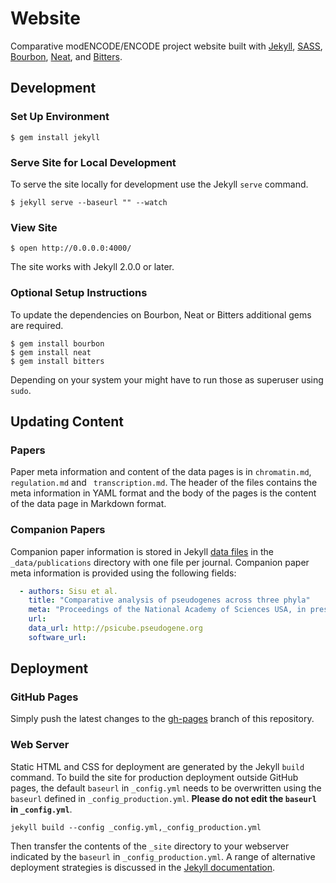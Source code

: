 # Website

Comparative modENCODE/ENCODE project website built with [Jekyll](jekyllrb.com), [SASS](http://www.sass-lang.com), [Bourbon](http://bourbon.io), [Neat](http://neat.bourbon.io), and [Bitters](http://bitters.bourbon.io).

## Development

### Set Up Environment

```ShellSession
$ gem install jekyll
```

### Serve Site for Local Development

To serve the site locally for development use the Jekyll ```serve``` command.

```ShellSession
$ jekyll serve --baseurl "" --watch
```

### View Site

```ShellSession
$ open http://0.0.0.0:4000/
```

The site works with Jekyll 2.0.0 or later.

### Optional Setup Instructions

To update the dependencies on Bourbon, Neat or Bitters additional gems are required.

```ShellSession
$ gem install bourbon
$ gem install neat
$ gem install bitters
```

Depending on your system your might have to run those as superuser using ```sudo```.

## Updating Content

### Papers

Paper meta information and content of the data pages is in ```chromatin.md```, ```regulation.md``` and ``` transcription.md```. The header of the files contains the meta information in YAML format and the body of the pages is the content of the data page in Markdown format.

### Companion Papers

Companion paper information is stored in Jekyll [data files](http://jekyllrb.com/docs/datafiles/) in the ```_data/publications``` directory with one file per journal. Companion paper meta information is provided using the following fields:

``` yaml
  - authors: Sisu et al.
    title: "Comparative analysis of pseudogenes across three phyla"
    meta: "Proceedings of the National Academy of Sciences USA, in press, 2014"
    url: 
    data_url: http://psicube.pseudogene.org
    software_url: 
```




## Deployment

### GitHub Pages

Simply push the latest changes to the [gh-pages](https://github.com/parklab/comparative-website/tree/gh-pages) branch of this repository. 

### Web Server 

Static HTML and CSS for deployment are generated by the Jekyll ```build``` command.  To build the site for production deployment outside GitHub pages, the default ```baseurl``` in ```_config.yml``` needs to be overwritten using the ```baseurl``` defined in ```_config_production.yml```. __Please do not edit the ```baseurl``` in ```_config.yml```__.

```
jekyll build --config _config.yml,_config_production.yml
```

Then transfer the contents of the  ```_site``` directory to your webserver indicated by the ```baseurl``` in ```_config_production.yml```. A range of alternative deployment strategies is discussed in the [Jekyll documentation](http://jekyllrb.com/docs/deployment-methods/).
